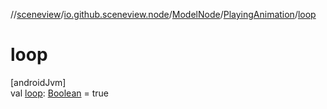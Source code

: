 //[sceneview](../../../../index.md)/[io.github.sceneview.node](../../index.md)/[ModelNode](../index.md)/[PlayingAnimation](index.md)/[loop](loop.md)

# loop

[androidJvm]\
val [loop](loop.md): [Boolean](https://kotlinlang.org/api/latest/jvm/stdlib/kotlin/-boolean/index.html) = true
